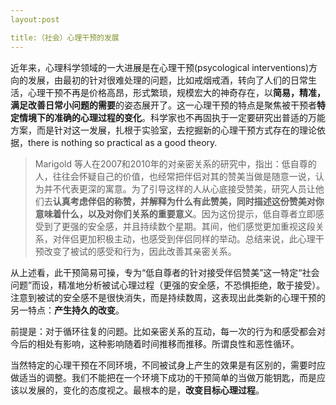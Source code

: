 ```yaml
---
layout:post

title:（社会）心理干预的发展
---
```


近年来，心理科学领域的一大进展是在心理干预(psycological interventions)方向的发展，由最初的针对很难处理的问题，比如戒烟戒酒，转向了人们的日常生活，心理干预不再是价格高昂，形式繁琐，规模宏大的神奇存在，以**简易，精准，满足改善日常小问题的需要**的姿态展开了。这一心理干预的特点是聚焦被干预者**特定情境下的准确的心理过程的变化**。科学家也不再固执于一定要研究出普适的万能方案，而是针对这一发展，扎根于实验室，去挖掘新的心理干预方式存在的理论依据，there is nothing so practical as a good theory.


> Marigold 等人在2007和2010年的对亲密关系的研究中，指出：低自尊的人，往往会怀疑自己的价值，也经常把伴侣对其的赞美当做是随意一说，认为并不代表更深的寓意。为了引导这样的人从心底接受赞美，研究人员让他们去**认真考虑伴侣的称赞，并解释为什么有此赞美，同时描述这份赞美对你意味着什么，以及对你们关系的重要意义**。因为这份提示，低自尊者立即感受到了更强的安全感，并且持续数个星期。其间，他们感觉更加重视这段关系，对伴侣更加积极主动，也感受到伴侣同样的举动。总结来说，此心理干预改变了被试的感受和行为，因此改善其亲密关系。


从上述看，此干预简易可操，专为“低自尊者的针对接受伴侣赞美”这一特定“社会问题”而设，精准地分析被试心理过程（更强的安全感，不恐惧拒绝，敢于接受）。注意到被试的安全感不是很快消失，而是持续数周，这表现出此类新的心理干预的另一特点：**产生持久的改变**。

前提是：对于循环往复的问题。比如亲密关系的互动，每一次的行为和感受都会对今后的相处有影响，这种影响随着时间推移而推移。所谓良性和恶性循环。

当然特定的心理干预在不同环境，不同被试身上产生的效果是有区别的，需要时应做适当的调整。我们不能把在一个环境下成功的干预简单的当做万能钥匙，而是应该以发展的，变化的态度视之。最根本的是，**改变目标心理过程**。
